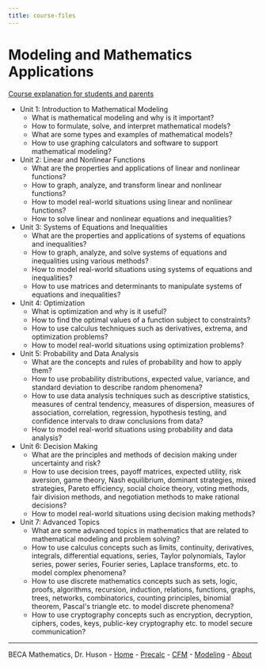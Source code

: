 ```yaml
---
title: course-files
---
```


# Modeling and Mathematics Applications

[Course explanation for students and parents](https://math.huson.com/modeling/description)

- Unit 1: Introduction to Mathematical Modeling
  - What is mathematical modeling and why is it important?
  - How to formulate, solve, and interpret mathematical models?
  - What are some types and examples of mathematical models?
  - How to use graphing calculators and software to support mathematical modeling?
- Unit 2: Linear and Nonlinear Functions
  - What are the properties and applications of linear and nonlinear functions?
  - How to graph, analyze, and transform linear and nonlinear functions?
  - How to model real-world situations using linear and nonlinear functions?
  - How to solve linear and nonlinear equations and inequalities?
- Unit 3: Systems of Equations and Inequalities
  - What are the properties and applications of systems of equations and inequalities?
  - How to graph, analyze, and solve systems of equations and inequalities using various methods?
  - How to model real-world situations using systems of equations and inequalities?
  - How to use matrices and determinants to manipulate systems of equations and inequalities?
- Unit 4: Optimization
  - What is optimization and why is it useful?
  - How to find the optimal values of a function subject to constraints?
  - How to use calculus techniques such as derivatives, extrema, and optimization problems?
  - How to model real-world situations using optimization problems?
- Unit 5: Probability and Data Analysis
  - What are the concepts and rules of probability and how to apply them?
  - How to use probability distributions, expected value, variance, and standard deviation to describe random phenomena?
  - How to use data analysis techniques such as descriptive statistics, measures of central tendency, measures of dispersion, measures of association, correlation, regression, hypothesis testing, and confidence intervals to draw conclusions from data?
  - How to model real-world situations using probability and data analysis?
- Unit 6: Decision Making
  - What are the principles and methods of decision making under uncertainty and risk?
  - How to use decision trees, payoff matrices, expected utility, risk aversion, game theory, Nash equilibrium, dominant strategies, mixed strategies, Pareto efficiency, social choice theory, voting methods, fair division methods, and negotiation methods to make rational decisions?
  - How to model real-world situations using decision making methods?
- Unit 7: Advanced Topics
  - What are some advanced topics in mathematics that are related to mathematical modeling and problem solving?
  - How to use calculus concepts such as limits, continuity, derivatives, integrals, differential equations, series, Taylor polynomials, Taylor series, power series, Fourier series, Laplace transforms, etc. to model complex phenomena?
  - How to use discrete mathematics concepts such as sets, logic, proofs, algorithms, recursion, induction, relations, functions, graphs, trees, networks, combinatorics, counting principles, binomial theorem, Pascal's triangle etc. to model discrete phenomena?
  - How to use cryptography concepts such as encryption, decryption, ciphers, codes, keys, public-key cryptography etc. to model secure communication?

---
BECA Mathematics, Dr. Huson - [Home](https://math.huson.com/) - [Precalc](../precalc) - [CFM](../cfm) - [Modeling](../modeling) - [About](https://math.huson.com/Contact)
